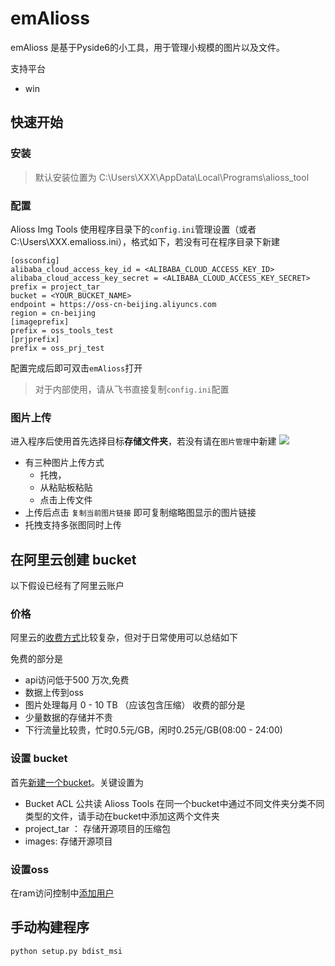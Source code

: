 # emAlioss


emAlioss 是基于Pyside6的小工具，用于管理小规模的图片以及文件。

支持平台

- win

## 快速开始
### 安装

> 默认安装位置为 C:\Users\XXX\AppData\Local\Programs\alioss_tool

### 配置

Alioss Img Tools 使用程序目录下的`config.ini`管理设置（或者C:\Users\XXX\.emalioss.ini），格式如下，若没有可在程序目录下新建
```
[ossconfig]
alibaba_cloud_access_key_id = <ALIBABA_CLOUD_ACCESS_KEY_ID>
alibaba_cloud_access_key_secret = <ALIBABA_CLOUD_ACCESS_KEY_SECRET>
prefix = project_tar
bucket = <YOUR_BUCKET_NAME>
endpoint = https://oss-cn-beijing.aliyuncs.com
region = cn-beijing
[imageprefix]
prefix = oss_tools_test
[prjprefix]
prefix = oss_prj_test
````
配置完成后即可双击`emAlioss`打开

> 对于内部使用，请从飞书直接复制`config.ini`配置


### 图片上传

进入程序后使用首先选择目标**存储文件夹**，若没有请在`图片管理`中新建
![](https://emnavi-doc-img.oss-cn-beijing.aliyuncs.com/hao_image/ali_oss_manage/image_20240923223144.png)

- 有三种图片上传方式
    - 托拽，
    - 从粘贴板粘贴
    - 点击上传文件
- 上传后点击 `复制当前图片链接` 即可复制缩略图显示的图片链接
- 托拽支持多张图同时上传


## 在阿里云创建 bucket

以下假设已经有了阿里云账户

### 价格

阿里云的[收费方式](https://www.aliyun.com/price/product?spm=5176.8466032.bucket-overview.5.6c061450yTTVek#/oss/detail/oss)比较复杂，但对于日常使用可以总结如下

免费的部分是
- api访问低于500 万次,免费
- 数据上传到oss
- 图片处理每月 0 - 10 TB （应该包含压缩）
收费的部分是
- 少量数据的存储并不贵
- 下行流量比较贵，忙时0.5元/GB，闲时0.25元/GB(08:00 - 24:00)


### 设置 bucket

首先[新建一个bucket](https://oss.console.aliyun.com/bucket)。关键设置为
- Bucket ACL 公共读
Alioss Tools 在同一个bucket中通过不同文件夹分类不同类型的文件，请手动在bucket中添加这两个文件夹
- project_tar ： 存储开源项目的压缩包
- images: 存储开源项目

### 设置oss


在ram访问控制中[添加用户](https://ram.console.aliyun.com/users)

## 手动构建程序

```bash
python setup.py bdist_msi
```
